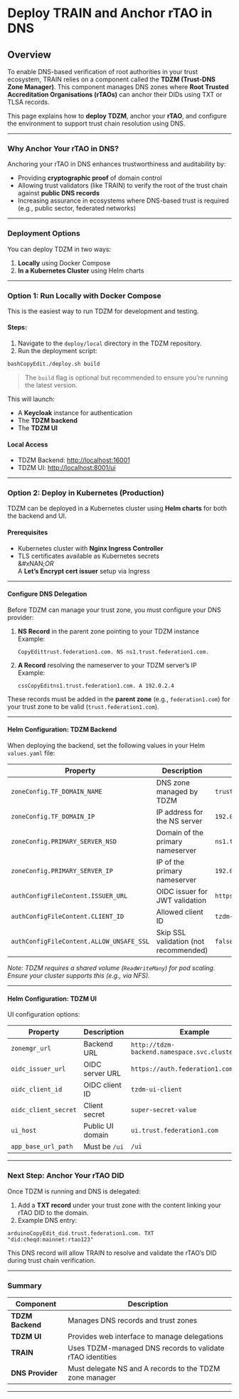 # Deploy TRAIN and Anchor rTAO in DNS

## Overview

To enable DNS-based verification of root authorities in your trust ecosystem, TRAIN relies on a component called the **TDZM (Trust-DNS Zone Manager)**. This component manages DNS zones where **Root Trusted Accreditation Organisations (rTAOs)** can anchor their DIDs using TXT or TLSA records.

This page explains how to **deploy TDZM**, anchor your **rTAO**, and configure the environment to support trust chain resolution using DNS.

***

### Why Anchor Your rTAO in DNS?

Anchoring your rTAO in DNS enhances trustworthiness and auditability by:

* Providing **cryptographic proof** of domain control
* Allowing trust validators (like TRAIN) to verify the root of the trust chain against **public DNS records**
* Increasing assurance in ecosystems where DNS-based trust is required (e.g., public sector, federated networks)

***

### Deployment Options

You can deploy TDZM in two ways:

1. **Locally** using Docker Compose
2. **In a Kubernetes Cluster** using Helm charts

***

### Option 1: Run Locally with Docker Compose

This is the easiest way to run TDZM for development and testing.

#### Steps:

1. Navigate to the `deploy/local` directory in the TDZM repository.
2. Run the deployment script:

```bash
bashCopyEdit./deploy.sh build
```

> The `build` flag is optional but recommended to ensure you’re running the latest version.

This will launch:

* A **Keycloak** instance for authentication
* The **TDZM backend**
* The **TDZM UI**

#### Local Access

* TDZM Backend: [http://localhost:16001](http://localhost:16001)
* TDZM UI: [http://localhost:8001/ui](http://localhost:8001/ui)

***

### Option 2: Deploy in Kubernetes (Production)

TDZM can be deployed in a Kubernetes cluster using **Helm charts** for both the backend and UI.

#### Prerequisites

* Kubernetes cluster with **Nginx Ingress Controller**
* TLS certificates available as Kubernetes secrets\
  &#xNAN;_&#x4F;R_\
  A **Let’s Encrypt cert issuer** setup via Ingress

***

#### Configure DNS Delegation

Before TDZM can manage your trust zone, you must configure your DNS provider:

1.  **NS Record** in the parent zone pointing to your TDZM instance\
    Example:

    ```
    CopyEdittrust.federation1.com. NS ns1.trust.federation1.com.
    ```
2.  **A Record** resolving the nameserver to your TDZM server’s IP\
    Example:

    ```
    cssCopyEditns1.trust.federation1.com. A 192.0.2.4
    ```

These records must be added in the **parent zone** (e.g., `federation1.com`) for your trust zone to be valid (`trust.federation1.com`).

***

#### Helm Configuration: TDZM Backend

When deploying the backend, set the following values in your Helm `values.yaml` file:

| **Property**                             | **Description**                       | **Example**                    |
| ---------------------------------------- | ------------------------------------- | ------------------------------ |
| `zoneConfig.TF_DOMAIN_NAME`              | DNS zone managed by TDZM              | `trust.federation1.com`        |
| `zoneConfig.TF_DOMAIN_IP`                | IP address for the NS server          | `192.0.2.4`                    |
| `zoneConfig.PRIMARY_SERVER_NSD`          | Domain of the primary nameserver      | `ns1.trust.federation1.com`    |
| `zoneConfig.PRIMARY_SERVER_IP`           | IP of the primary nameserver          | `192.0.2.4`                    |
| `authConfigFileContent.ISSUER_URL`       | OIDC issuer for JWT validation        | `https://auth.federation1.com` |
| `authConfigFileContent.CLIENT_ID`        | Allowed client ID                     | `tzdm-client`                  |
| `authConfigFileContent.ALLOW_UNSAFE_SSL` | Skip SSL validation (not recommended) | `false`                        |

_Note: TDZM requires a shared volume (`ReadWriteMany`) for pod scaling. Ensure your cluster supports this (e.g., via NFS)._

***

#### Helm Configuration: TDZM UI

UI configuration options:

| **Property**         | **Description**  | **Example**                                       |
| -------------------- | ---------------- | ------------------------------------------------- |
| `zonemgr_url`        | Backend URL      | `http://tdzm-backend.namespace.svc.cluster.local` |
| `oidc_issuer_url`    | OIDC server URL  | `https://auth.federation1.com`                    |
| `oidc_client_id`     | OIDC client ID   | `tzdm-ui-client`                                  |
| `oidc_client_secret` | Client secret    | `super-secret-value`                              |
| `ui_host`            | Public UI domain | `ui.trust.federation1.com`                        |
| `app_base_url_path`  | Must be `/ui`    | `/ui`                                             |

***

### Next Step: Anchor Your rTAO DID

Once TDZM is running and DNS is delegated:

1. Add a **TXT record** under your trust zone with the content linking your rTAO DID to the domain.
2. Example DNS entry:

```
arduinoCopyEdit_did.trust.federation1.com. TXT "did:cheqd:mainnet:rtao123"
```

This DNS record will allow TRAIN to resolve and validate the rTAO’s DID during trust chain verification.

***

### Summary

| Component        | Description                                               |
| ---------------- | --------------------------------------------------------- |
| **TDZM Backend** | Manages DNS records and trust zones                       |
| **TDZM UI**      | Provides web interface to manage delegations              |
| **TRAIN**        | Uses TDZM-managed DNS records to validate rTAO identities |
| **DNS Provider** | Must delegate NS and A records to the TDZM zone manager   |

***
